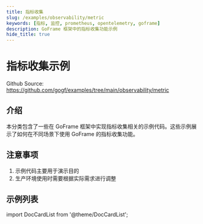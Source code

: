 ```yaml
---
title: 指标收集
slug: /examples/observability/metric
keywords: [指标, 监控, prometheus, opentelemetry, goframe]
description: GoFrame 框架中的指标收集功能示例
hide_title: true
---
```


# 指标收集示例

Github Source: https://github.com/gogf/examples/tree/main/observability/metric


## 介绍

本分类包含了一些在 GoFrame 框架中实现指标收集相关的示例代码。这些示例展示了如何在不同场景下使用 GoFrame 的指标收集功能。


## 注意事项

1. 示例代码主要用于演示目的
2. 生产环境使用时需要根据实际需求进行调整

## 示例列表

import DocCardList from '@theme/DocCardList';

<DocCardList />
